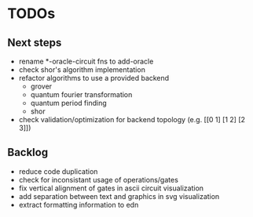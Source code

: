 # TODOs

## Next steps
* rename *-oracle-circuit fns to add-oracle
* check shor's algorithm implementation
* refactor algorithms to use a provided backend
  * grover
  * quantum fourier transformation
  * quantum period finding
  * shor
* check validation/optimization for backend topology (e.g. [[0 1] [1 2] [2 3]])

## Backlog
* reduce code duplication
* check for inconsistant usage of operations/gates
* fix vertical alignment of gates in ascii circuit visualization
* add separation between text and graphics in svg visualization
* extract formatting information to edn
